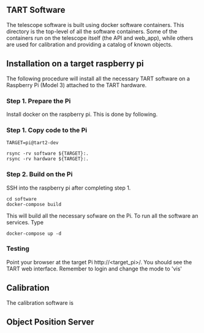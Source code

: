 ## TART Software

The telescope software is built using docker software containers. This directory is the top-level of all the software containers. Some of the containers run on the telescope itself (the API and web_app), while others are used for calibration and providing a catalog of known objects.


## Installation on a target raspberry pi

The following procedure will install all the necessary TART software on a Raspberry Pi (Model 3) attached to the TART hardware.

### Step 1. Prepare the Pi

Install docker on the raspberry pi. This is done by following.

### Step 1. Copy code to the Pi

    TARGET=pi@tart2-dev

    rsync -rv software ${TARGET}:.
    rsync -rv hardware ${TARGET}:.

### Step 2. Build on the Pi

SSH into the raspberry pi after completing step 1.

    cd software
    docker-compose build

This will build all the necessary sofware on the Pi. To run all the software an services. Type

    docker-compose up -d

### Testing

Point your browser at the target Pi http://<target_pi>/. You should see the TART web interface. Remember to login and change the mode to 'vis'


## Calibration

The calibration software is 
## Object Position Server
